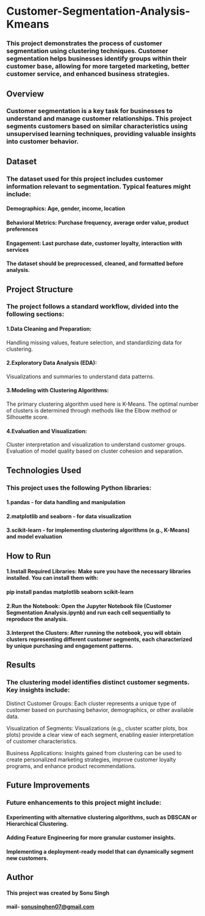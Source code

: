 # Customer-Segmentation-Analysis-Kmeans

### This project demonstrates the process of customer segmentation using clustering techniques. Customer segmentation helps businesses identify groups within their customer base, allowing for more targeted marketing, better customer service, and enhanced business strategies.

## Overview

### Customer segmentation is a key task for businesses to understand and manage customer relationships. This project segments customers based on similar characteristics using unsupervised learning techniques, providing valuable insights into customer behavior.

## Dataset

### The dataset used for this project includes customer information relevant to segmentation. Typical features might include:
#### Demographics: Age, gender, income, location
#### Behavioral Metrics: Purchase frequency, average order value, product preferences
#### Engagement: Last purchase date, customer loyalty, interaction with services

#### The dataset should be preprocessed, cleaned, and formatted before analysis.

## Project Structure

### The project follows a standard workflow, divided into the following sections:

#### 1.Data Cleaning and Preparation:
Handling missing values, feature selection, and standardizing data for clustering.

#### 2.Exploratory Data Analysis (EDA):
Visualizations and summaries to understand data patterns.

#### 3.Modeling with Clustering Algorithms:
The primary clustering algorithm used here is K-Means.
The optimal number of clusters is determined through methods like the Elbow method or Silhouette score.

#### 4.Evaluation and Visualization:
Cluster interpretation and visualization to understand customer groups.
Evaluation of model quality based on cluster cohesion and separation.

## Technologies Used

### This project uses the following Python libraries:
#### 1.pandas - for data handling and manipulation

#### 2.matplotlib and seaborn - for data visualization

#### 3.scikit-learn - for implementing clustering algorithms (e.g., K-Means) and model evaluation

## How to Run

#### 1.Install Required Libraries: Make sure you have the necessary libraries installed. You can install them with:
#### pip install pandas matplotlib seaborn scikit-learn

#### 2.Run the Notebook: Open the Jupyter Notebook file (Customer Segmentation Analysis.ipynb) and run each cell sequentially to reproduce the analysis.

#### 3.Interpret the Clusters: After running the notebook, you will obtain clusters representing different customer segments, each characterized by unique purchasing and engagement patterns.

## Results

### The clustering model identifies distinct customer segments. Key insights include:

Distinct Customer Groups: Each cluster represents a unique type of customer based on purchasing behavior, demographics, or other available data.

Visualization of Segments: Visualizations (e.g., cluster scatter plots, box plots) provide a clear view of each segment, enabling easier interpretation of customer characteristics.

Business Applications: Insights gained from clustering can be used to create personalized marketing strategies, improve customer loyalty programs, and enhance product recommendations.

## Future Improvements

### Future enhancements to this project might include:

#### Experimenting with alternative clustering algorithms, such as DBSCAN or Hierarchical Clustering.

#### Adding Feature Engineering for more granular customer insights.

#### Implementing a deployment-ready model that can dynamically segment new customers.

## Author
#### This project was created by Sonu Singh 
#### mail- sonusinghen07@gmail.com
